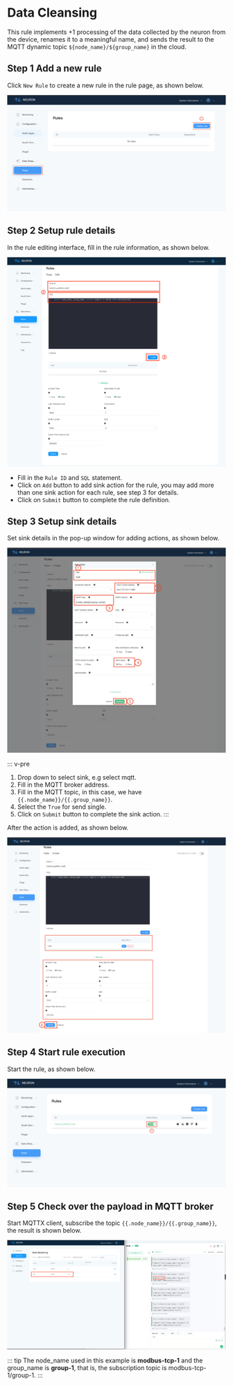 # Data Cleansing

This rule implements +1 processing of the data collected by the neuron from the device, renames it to a meaningful name, and sends the result to the MQTT dynamic topic `${node_name}/${group_name}` in the cloud.

## Step 1 Add a new rule

Click `New Rule` to create a new rule in the rule page, as shown below.

![data-stream-rules-add](./assets/data-stream-rules-add.png)

## Step 2 Setup rule details

In the rule editing interface, fill in the rule information, as shown below.

![data-stream-rules-add-action](./assets/data-stream-rules-add-action.png)

* Fill in the `Rule ID` and `SQL` statement.
* Click on `Add` button to add sink action for the rule, you may add more than one sink action for each rule, see step 3 for details.
* Click on `Submit` button to complete the rule definition.

## Step 3 Setup sink details

Set sink details in the pop-up window for adding actions, as shown below.

![data-stream-rules-action](./assets/data-stream-rules-action.png)

::: v-pre

1. Drop down to select sink, e.g select mqtt.
2. Fill in the MQTT broker address.
3. Fill in the MQTT topic, in this case, we have `{{.node_name}}/{{.group_name}}`.
4. Select the `True` for send single.
5. Click on `Submit` button to complete the sink action.
:::

After the action is added, as shown below.

![data-stream-rules](./assets/data-stream-rules.png)

## Step 4 Start rule execution

Start the rule, as shown below.

![data-stream-rules-list](./assets/data-stream-rules-list.png)

## Step 5 Check over the payload in MQTT broker

Start MQTTX client, subscribe the topic `{{.node_name}}/{{.group_name}}`, the result is shown below.

![result](./assets/result.png)

::: tip
The node_name used in this example is **modbus-tcp-1** and the group_name is **group-1**, that is, the subscription topic is modbus-tcp-1/group-1.
:::
